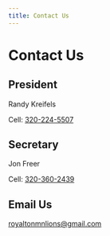 ```yaml
---
title: Contact Us
---
```


# Contact Us

## President

Randy Kreifels

Cell: [320-224-5507](tel:+13202245507)

## Secretary

Jon Freer 

Cell: [320-360-2439](tel:+13203602439)

## Email Us

[royaltonmnlions@gmail.com](mailto:royaltonmnlions@gmail.com)
